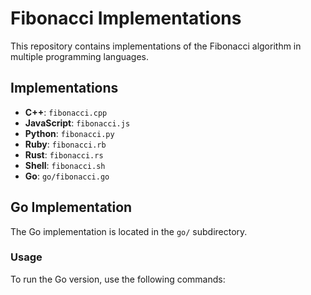 # Fibonacci Implementations
This repository contains implementations of the Fibonacci algorithm in multiple programming languages.

## Implementations
- **C++**: `fibonacci.cpp`
- **JavaScript**: `fibonacci.js`
- **Python**: `fibonacci.py`
- **Ruby**: `fibonacci.rb`
- **Rust**: `fibonacci.rs`
- **Shell**: `fibonacci.sh`
- **Go**: `go/fibonacci.go`

## Go Implementation
The Go implementation is located in the `go/` subdirectory.

### Usage
To run the Go version, use the following commands:

